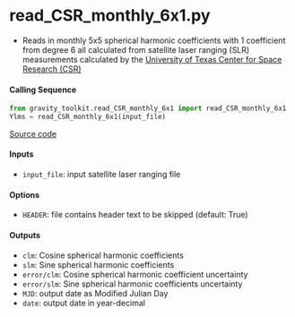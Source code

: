 read_CSR_monthly_6x1.py
=======================

 - Reads in monthly 5x5 spherical harmonic coefficients with 1 coefficient from degree 6 all calculated from satellite laser ranging (SLR) measurements calculated by the [University of Texas Center for Space Research (CSR)](https://doi.org/10.1029/2010JB000850)

#### Calling Sequence
```python
from gravity_toolkit.read_CSR_monthly_6x1 import read_CSR_monthly_6x1
Ylms = read_CSR_monthly_6x1(input_file)
```
[Source code](https://github.com/tsutterley/read-GRACE-harmonics/blob/master/gravity_toolkit/read_CSR_monthly_6x1.py)

#### Inputs
 - `input_file`: input satellite laser ranging file

#### Options
 - `HEADER`: file contains header text to be skipped (default: True)

#### Outputs
 - `clm`: Cosine spherical harmonic coefficients
 - `slm`: Sine spherical harmonic coefficients
 - `error/clm`: Cosine spherical harmonic coefficient uncertainty
 - `error/slm`: Sine spherical harmonic coefficients uncertainty
 - `MJD`: output date as Modified Julian Day
 - `date`: output date in year-decimal
